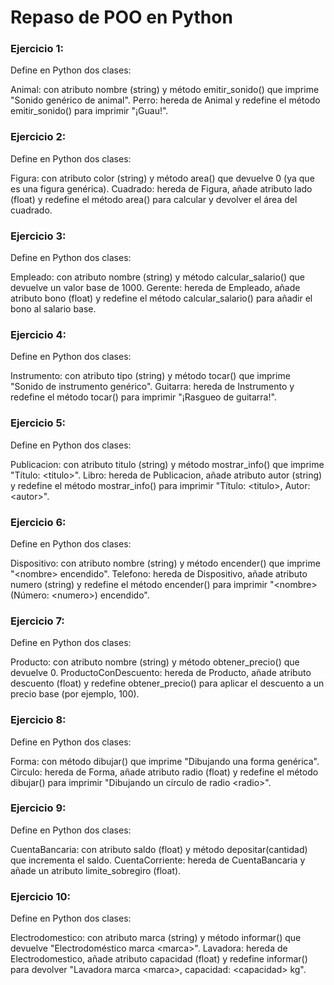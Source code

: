 # Repaso de POO en Python
### Ejercicio 1:

Define en Python dos clases:

Animal: con atributo nombre (string) y método emitir_sonido() que imprime "Sonido genérico de animal".
Perro: hereda de Animal y redefine el método emitir_sonido() para imprimir "¡Guau!".

### Ejercicio 2:

Define en Python dos clases:

Figura: con atributo color (string) y método area() que devuelve 0 (ya que es una figura genérica).
Cuadrado: hereda de Figura, añade atributo lado (float) y redefine el método area() para calcular y devolver el área del cuadrado.

### Ejercicio 3:

Define en Python dos clases:

Empleado: con atributo nombre (string) y método calcular_salario() que devuelve un valor base de 1000.
Gerente: hereda de Empleado, añade atributo bono (float) y redefine el método calcular_salario() para añadir el bono al salario base.

### Ejercicio 4:

Define en Python dos clases:

Instrumento: con atributo tipo (string) y método tocar() que imprime "Sonido de instrumento genérico".
Guitarra: hereda de Instrumento y redefine el método tocar() para imprimir "¡Rasgueo de guitarra!".

### Ejercicio 5:

Define en Python dos clases:

Publicacion: con atributo titulo (string) y método mostrar_info() que imprime "Título: &lt;titulo>".
Libro: hereda de Publicacion, añade atributo autor (string) y redefine el método mostrar_info() para imprimir "Título: &lt;titulo>, Autor: &lt;autor>".

### Ejercicio 6:

Define en Python dos clases:

Dispositivo: con atributo nombre (string) y método encender() que imprime "&lt;nombre> encendido".
Telefono: hereda de Dispositivo, añade atributo numero (string) y redefine el método encender() para imprimir "&lt;nombre> (Número: &lt;numero>) encendido".

### Ejercicio 7:

Define en Python dos clases:

Producto: con atributo nombre (string) y método obtener_precio() que devuelve 0.
ProductoConDescuento: hereda de Producto, añade atributo descuento (float) y redefine obtener_precio() para aplicar el descuento a un precio base (por ejemplo, 100).

### Ejercicio 8:

Define en Python dos clases:

Forma: con método dibujar() que imprime "Dibujando una forma genérica".
Circulo: hereda de Forma, añade atributo radio (float) y redefine el método dibujar() para imprimir "Dibujando un círculo de radio &lt;radio>".

### Ejercicio 9:

Define en Python dos clases:

CuentaBancaria: con atributo saldo (float) y método depositar(cantidad) que incrementa el saldo.
CuentaCorriente: hereda de CuentaBancaria y añade un atributo limite_sobregiro (float).

### Ejercicio 10:

Define en Python dos clases:

Electrodomestico: con atributo marca (string) y método informar() que devuelve "Electrodoméstico marca &lt;marca>".
Lavadora: hereda de Electrodomestico, añade atributo capacidad (float) y redefine informar() para devolver "Lavadora marca &lt;marca>, capacidad: &lt;capacidad> kg".